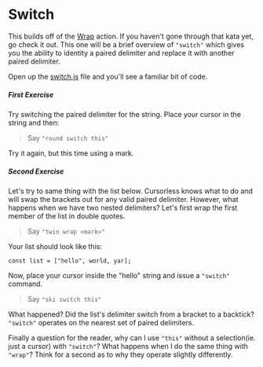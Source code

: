 # Switch

This builds off of the [Wrap](../wrap/) action. If you haven't gone through that kata yet, go check it out. This one will be a brief overview of `"switch"` which gives you the ability to identity a paired delimiter and replace it with another paired delimiter.

Open up the [switch.js](./switch.js) file and you'll see a familiar bit of code.

##### First Exercise

Try switching the paired delimiter for the string. Place your cursor in the string and then:

> Say `"round switch this"`

Try it again, but this time using a mark.

##### Second Exercise

Let's try to same thing with the list below. Cursorless knows what to do and will swap the brackets out for any valid paired delimiter. However, what happens when we have two nested delimiters? Let's first wrap the first member of the list in double quotes.

> Say `"twin wrap <mark>"`

Your list should look like this:

```
const list = ["hello", world, yar];
```

Now, place your cursor inside the "hello" string and issue a `"switch"` command.

> Say `"ski switch this"`

What happened? Did the list's delimiter switch from a bracket to a backtick? `"switch"` operates on the nearest set of paired delimiters.

Finally a question for the reader, why can I use `"this"` without a selection(ie. just a cursor) with `"switch"`? What happens when I do the same thing with `"wrap"`? Think for a second as to why they operate slightly differently.
